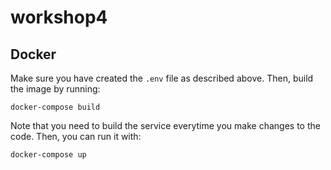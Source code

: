 # workshop4

## Docker

Make sure you have created the `.env` file as described above. Then, build the image by running:

```shell
docker-compose build
```

Note that you need to build the service everytime you make changes to the code. Then, you can run it with:

```shell
docker-compose up
```